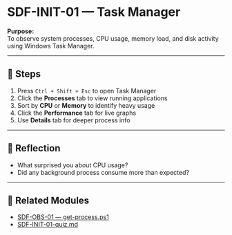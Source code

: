 # SDF-INIT-01 — Task Manager

**Purpose:**  
To observe system processes, CPU usage, memory load, and disk activity using Windows Task Manager.

---

## 🧭 Steps

1. Press `Ctrl + Shift + Esc` to open Task Manager  
2. Click the **Processes** tab to view running applications  
3. Sort by **CPU** or **Memory** to identify heavy usage  
4. Click the **Performance** tab for live graphs  
5. Use **Details** tab for deeper process info

---

## 🧠 Reflection

- What surprised you about CPU usage?  
- Did any background process consume more than expected?

---

## 🔗 Related Modules

- [SDF-OBS-01 — get-process.ps1](../Observation/SDF-OBS-01.md)  
- [SDF-INIT-01-quiz.md](SDF-INIT-01-quiz.md)

